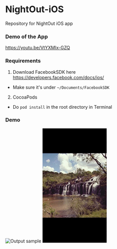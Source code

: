 # NightOut-iOS
Repository for NightOut iOS app

### Demo of the App
https://youtu.be/VtYXMIx-GZQ

### Requirements
1. Download FacebookSDK here https://developers.facebook.com/docs/ios/
- Make sure it's under `~/Documents/FacebookSDK`
2. CocoaPods
- Do `pod install` in the root directory in Terminal

### Demo

![Output sample](https://github.com/TTVS/NightOut/blob/dev/video_demo/video_demo_1.gif)
![Output sample](https://github.com/TTVS/NightOut/blob/dev/video_demo/video_demo_2.gif)
